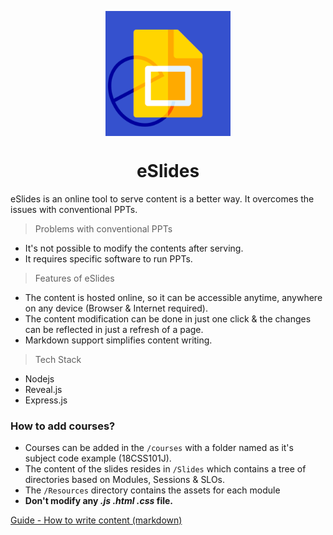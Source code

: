 <img src="./icon/icon.png" height="200px" style="display:block;
    margin:auto;"/>

<h1 align="center">eSlides</h1>
eSlides is an online tool to serve content is a better way. It overcomes the issues with conventional PPTs.

> Problems with conventional PPTs

- It's not possible to modify the contents after serving.
- It requires specific software to run PPTs.

> Features of eSlides

- The content is hosted online, so it can be accessible anytime, anywhere on any device (Browser & Internet required).
- The content modification can be done in just one click & the changes can be reflected in just a refresh of a page.
- Markdown support simplifies content writing.

> Tech Stack

- Nodejs
- Reveal.js
- Express.js

### How to add courses?

- Courses can be added in the `/courses` with a folder named as it's subject code example (18CSS101J).
- The content of the slides resides in `/Slides` which contains a tree of directories based on Modules, Sessions & SLOs.
- The `/Resources` directory contains the assets for each module
- **Don't modify any _.js_ _.html_ _.css_ file.**

[Guide - How to write content (markdown)](./WRITING-MARKDOWN.md)
